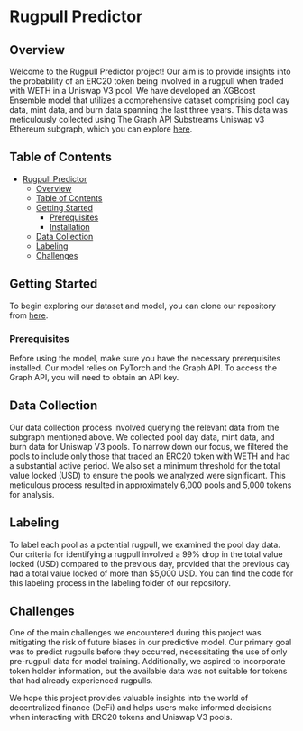 # Rugpull Predictor

## Overview

Welcome to the Rugpull Predictor project! Our aim is to provide insights into the probability of an ERC20 token being involved in a rugpull when traded with WETH in a Uniswap V3 pool. We have developed an XGBoost Ensemble model that utilizes a comprehensive dataset comprising pool day data, mint data, and burn data spanning the last three years. This data was meticulously collected using The Graph API Substreams Uniswap v3 Ethereum subgraph, which you can explore [here](https://thegraph.com/explorer/subgraphs/HUZDsRpEVP2AvzDCyzDHtdc64dyDxx8FQjzsmqSg4H3B?view=Overview&chain=arbitrum-one).

## Table of Contents

- [Rugpull Predictor](#rugpull-predictor)
  - [Overview](#overview)
  - [Table of Contents](#table-of-contents)
  - [Getting Started](#getting-started)
    - [Prerequisites](#prerequisites)
    - [Installation](#installation)
  - [Data Collection](#data-collection)
  - [Labeling](#labeling)
  - [Challenges](#challenges)

## Getting Started

To begin exploring our dataset and model, you can clone our repository from [here](https://github.com/SamuelMoor-Smith/rugpull_predictor_v2.git).

### Prerequisites

Before using the model, make sure you have the necessary prerequisites installed. Our model relies on PyTorch and the Graph API. To access the Graph API, you will need to obtain an API key.

## Data Collection

Our data collection process involved querying the relevant data from the subgraph mentioned above. We collected pool day data, mint data, and burn data for Uniswap V3 pools. To narrow down our focus, we filtered the pools to include only those that traded an ERC20 token with WETH and had a substantial active period. We also set a minimum threshold for the total value locked (USD) to ensure the pools we analyzed were significant. This meticulous process resulted in approximately 6,000 pools and 5,000 tokens for analysis.

## Labeling

To label each pool as a potential rugpull, we examined the pool day data. Our criteria for identifying a rugpull involved a 99% drop in the total value locked (USD) compared to the previous day, provided that the previous day had a total value locked of more than $5,000 USD. You can find the code for this labeling process in the labeling folder of our repository.

## Challenges

One of the main challenges we encountered during this project was mitigating the risk of future biases in our predictive model. Our primary goal was to predict rugpulls before they occurred, necessitating the use of only pre-rugpull data for model training. Additionally, we aspired to incorporate token holder information, but the available data was not suitable for tokens that had already experienced rugpulls.

We hope this project provides valuable insights into the world of decentralized finance (DeFi) and helps users make informed decisions when interacting with ERC20 tokens and Uniswap V3 pools.
